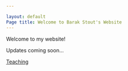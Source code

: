 ```yaml
---

layout: default
Page title: Welcome to Barak Stout's Website
---
```


Welcome to my website!

Updates coming soon... 

[Teaching](/Teaching/)
